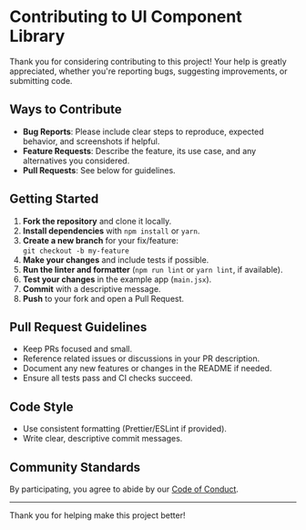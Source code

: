 # Contributing to UI Component Library

Thank you for considering contributing to this project! Your help is greatly appreciated, whether you're reporting bugs, suggesting improvements, or submitting code.

## Ways to Contribute

- **Bug Reports**: Please include clear steps to reproduce, expected behavior, and screenshots if helpful.
- **Feature Requests**: Describe the feature, its use case, and any alternatives you considered.
- **Pull Requests**: See below for guidelines.

## Getting Started

1. **Fork the repository** and clone it locally.
2. **Install dependencies** with `npm install` or `yarn`.
3. **Create a new branch** for your fix/feature:  
   `git checkout -b my-feature`
4. **Make your changes** and include tests if possible.
5. **Run the linter and formatter** (`npm run lint` or `yarn lint`, if available).
6. **Test your changes** in the example app (`main.jsx`).
7. **Commit** with a descriptive message.
8. **Push** to your fork and open a Pull Request.

## Pull Request Guidelines

- Keep PRs focused and small.
- Reference related issues or discussions in your PR description.
- Document any new features or changes in the README if needed.
- Ensure all tests pass and CI checks succeed.

## Code Style

- Use consistent formatting (Prettier/ESLint if provided).
- Write clear, descriptive commit messages.

## Community Standards

By participating, you agree to abide by our [Code of Conduct](CODE_OF_CONDUCT.md).

---

Thank you for helping make this project better!
